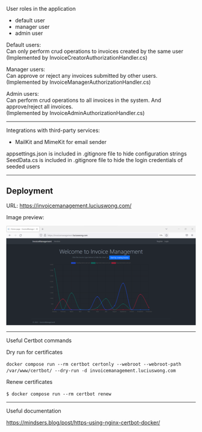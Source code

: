 User roles in the application
- default user
- manager user
- admin user

Default users:  
Can only perform crud operations to invoices created by the same user  
(Implemented by InvoiceCreatorAuthorizationHandler.cs)

Manager users:  
Can approve or reject any invoices submitted by other users.  
(Implemented by InvoiceManagerAuthorizationHandler.cs)

Admin users:  
Can perform crud operations to all invoices in the system. And approve/reject all invoices.  
(Implemented by InvoiceAdminAuthorizationHandler.cs)

---

Integrations with third-party services:
- MailKit and MimeKit for email sender

appsettings.json is included in .gitignore file to hide configuration strings  
SeedData.cs is included in .gitignore file to hide the login credentials of seeded users

---

## Deployment  

URL: https://invoicemanagement.luciuswong.com/  

Image preview:  

![invoiceManagement_snapshot.png](/invoiceManagement_snapshot.png)

---

Useful Certbot commands  

Dry run for certificates

```docker compose run --rm certbot certonly --webroot --webroot-path /var/www/certbot/ --dry-run -d invoicemanagement.luciuswong.com```

Renew certificates

```$ docker compose run --rm certbot renew```

--- 

Useful documentation  

https://mindsers.blog/post/https-using-nginx-certbot-docker/